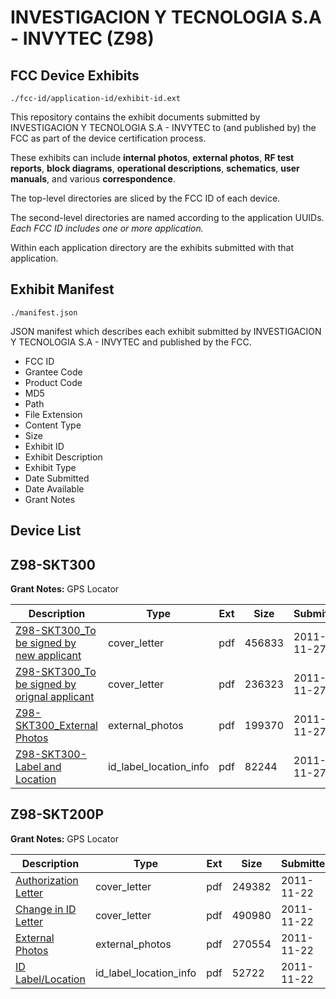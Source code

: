 # INVESTIGACION Y TECNOLOGIA S.A - INVYTEC (Z98)
## FCC Device Exhibits

```
./fcc-id/application-id/exhibit-id.ext
```

This repository contains the exhibit documents submitted by INVESTIGACION Y TECNOLOGIA S.A - INVYTEC to (and published by) the FCC as part of the device certification process.

These exhibits can include **internal photos**, **external photos**, **RF test reports**, **block diagrams**, **operational descriptions**, **schematics**, **user manuals**, and various **correspondence**.

The top-level directories are sliced by the FCC ID of each device.

The second-level directories are named according to the application UUIDs. *Each FCC ID includes one or more application.*

Within each application directory are the exhibits submitted with that application. 

## Exhibit Manifest

```
./manifest.json
```

JSON manifest which describes each exhibit submitted by INVESTIGACION Y TECNOLOGIA S.A - INVYTEC and published by the FCC.

- FCC ID
- Grantee Code
- Product Code
- MD5
- Path
- File Extension
- Content Type
- Size
- Exhibit ID
- Exhibit Description
- Exhibit Type
- Date Submitted
- Date Available
- Grant Notes

## Device List
## Z98-SKT300
**Grant Notes:** GPS Locator

| Description | Type | Ext | Size | Submitted | Available |
| ----------- | ---- | --- | ---- | --------- | --------- |
| [Z98-SKT300_To be signed by new applicant](Z98-SKT300/37c3b8f1554dea5bfed80875b6cadc6b/1588687.pdf) | cover_letter | pdf | 456833 | 2011-11-27 | 2011-11-28 |
| [Z98-SKT300_To be signed by orignal applicant](Z98-SKT300/37c3b8f1554dea5bfed80875b6cadc6b/1588688.pdf) | cover_letter | pdf | 236323 | 2011-11-27 | 2011-11-28 |
| [Z98-SKT300_External Photos](Z98-SKT300/37c3b8f1554dea5bfed80875b6cadc6b/1588689.pdf) | external_photos | pdf | 199370 | 2011-11-27 | 2011-11-28 |
| [Z98-SKT300-Label and Location](Z98-SKT300/37c3b8f1554dea5bfed80875b6cadc6b/1588690.pdf) | id_label_location_info | pdf | 82244 | 2011-11-27 | 2011-11-28 |
## Z98-SKT200P
**Grant Notes:** GPS Locator

| Description | Type | Ext | Size | Submitted | Available |
| ----------- | ---- | --- | ---- | --------- | --------- |
| [Authorization Letter](Z98-SKT200P/fc1931deba5586e6ee0ed6112a61fd3f/1585387.pdf) | cover_letter | pdf | 249382 | 2011-11-22 | 2011-11-22 |
| [Change in ID Letter](Z98-SKT200P/fc1931deba5586e6ee0ed6112a61fd3f/1585388.pdf) | cover_letter | pdf | 490980 | 2011-11-22 | 2011-11-22 |
| [External Photos](Z98-SKT200P/fc1931deba5586e6ee0ed6112a61fd3f/1585386.pdf) | external_photos | pdf | 270554 | 2011-11-22 | 2011-11-22 |
| [ID Label/Location](Z98-SKT200P/fc1931deba5586e6ee0ed6112a61fd3f/1585389.pdf) | id_label_location_info | pdf | 52722 | 2011-11-22 | 2011-11-22 |
